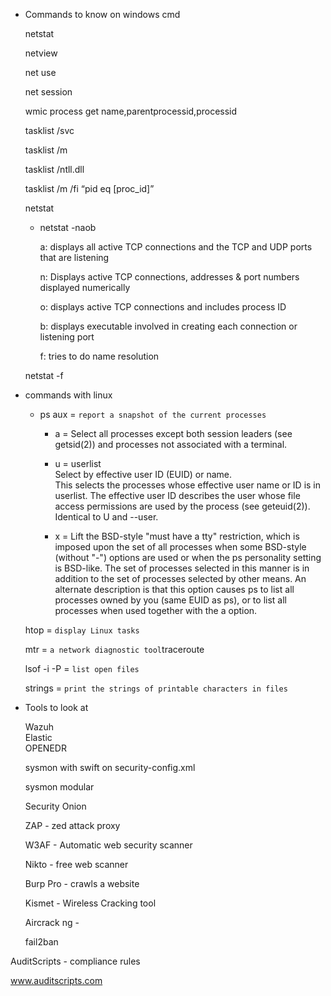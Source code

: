 - Commands to know on windows cmd
    
    netstat
    
    netview
    
    net use
    
    net session
    
    wmic process get name,parentprocessid,processid
    
    tasklist /svc
    
    tasklist /m
    
    tasklist /ntll.dll
    
    tasklist /m /fi “pid eq [proc_id]”
    
    netstat
    
    - netstat -naob
        
        a: displays all active TCP connections and the TCP and UDP ports that are listening
        
        n: Displays active TCP connections, addresses & port numbers displayed numerically
        
        o: displays active TCP connections and includes process ID
        
        b: displays executable involved in creating each connection or listening port
        
        f: tries to do name resolution
        
    
    netstat -f
    
- commands with linux
    
    - ps aux = `report a snapshot of the current processes`
        - a = Select all processes except both session leaders (see getsid(2)) and processes not associated with a terminal.
        - u = userlist  
            Select by effective user ID (EUID) or name.  
            This selects the processes whose effective user name or ID is in userlist. The effective user ID describes the user whose file access permissions are used by the process (see geteuid(2)). Identical to U and --user.  
            
        - x = Lift the BSD-style "must have a tty" restriction, which is imposed upon the set of all processes when some BSD-style (without "-") options are used or when the ps personality setting is BSD-like. The set of processes selected in this manner is in addition to the set of processes selected by other means. An alternate description is that this option causes ps to list all processes owned by you (same EUID as ps), or to list all processes when used together with the a option.
    
    htop = `display Linux tasks`
    
    mtr = `a network diagnostic tool`traceroute
    
    lsof -i -P = `list open files`
    
    strings = `print the strings of printable characters in files`
    
      
    
- Tools to look at
    
    Wazuh  
    Elastic  
    OPENEDR  
    
    sysmon with swift on security-config.xml
    
    sysmon modular
    
    Security Onion
    
    ZAP - zed attack proxy
    
    W3AF - Automatic web security scanner
    
    Nikto - free web scanner
    
    Burp Pro - crawls a website
    
    Kismet - Wireless Cracking tool
    
    Aircrack ng -
    
    fail2ban
    

AuditScripts - compliance rules

www.auditscripts.com